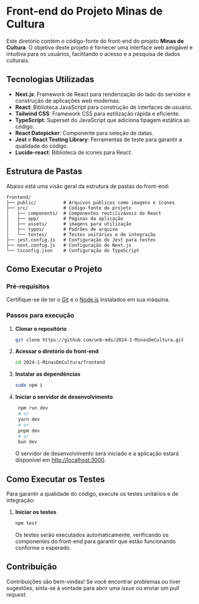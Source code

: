 # Front-end do Projeto Minas de Cultura

Este diretório contém o código-fonte do front-end do projeto **Minas de Cultura**. O objetivo deste projeto é fornecer uma interface web amigável e intuitiva para os usuários, facilitando o acesso e a pesquisa de dados culturais.

## Tecnologias Utilizadas

- **Next.js**: Framework de React para renderização do lado do servidor e construção de aplicações web modernas.
- **React**: Biblioteca JavaScript para construção de interfaces de usuário.
- **Tailwind CSS**: Framework CSS para estilização rápida e eficiente.
- **TypeScript**: Superset do JavaScript que adiciona tipagem estática ao código.
- **React Datepicker**: Componente para seleção de datas.
- **Jest** e **React Testing Library**: Ferramentas de teste para garantir a qualidade do código.
- **Lucide-react**: Biblioteca de ícones para React.

## Estrutura de Pastas

Abaixo está uma visão geral da estrutura de pastas do front-end:

```
frontend/
├── public/          # Arquivos públicos como imagens e ícones
├── src/             # Código-fonte do projeto
│   ├── components/  # Componentes reutilizáveis do React
│   ├── app/         # Páginas da aplicação
│   ├── assets/      # imagens para utilização
│   ├── types/       # Padrões de arquivo
│   └── testes/      # Testes unitários e de integração
├── jest.config.js   # Configuração do Jest para testes
├── next.config.js   # Configuração do Next.js
└── tsconfig.json    # Configuração do TypeScript
```

## Como Executar o Projeto

### Pré-requisitos

Certifique-se de ter o [Git](https://git-scm.com/downloads) e o [Node.js](https://nodejs.org/en/download/) instalados em sua máquina.

### Passos para execução

1. **Clonar o repositório**

   ```bash
   git clone https://github.com/unb-mds/2024-1-MinasDeCultura.git
   ```

2. **Acessar o diretório do front-end**

   ```bash
   cd 2024-1-MinasDeCultura/frontend
   ```

3. **Instalar as dependências**

   ```bash
   sudo npm i
   ```

4. **Iniciar o servidor de desenvolvimento**

   ```bash
    npm run dev
    # or
    yarn dev
    # or
    pnpm dev
    # or
    bun dev
   ```

   O servidor de desenvolvimento será iniciado e a aplicação estará disponível em [http://localhost:3000](http://localhost:3000).

## Como Executar os Testes

Para garantir a qualidade do código, execute os testes unitários e de integração:

1. **Iniciar os testes**

   ```bash
   npm test
   ```

   Os testes serão executados automaticamente, verificando os componentes do front-end para garantir que estão funcionando conforme o esperado.

## Contribuição

Contribuições são bem-vindas! Se você encontrar problemas ou tiver sugestões, sinta-se à vontade para abrir uma _issue_ ou enviar um _pull request_.

